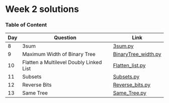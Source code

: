 <h1> Week 2 solutions </h1>

<h3> Table of Content </h3>

| Day| Question | Link |
| --------------- | --------------- | --------------- | 
| 8 | 3sum | [3sum.py](./3sum.py) |
| 9 | Maximum Width of Binary Tree | [BinaryTree_width.py](./BinaryTree_width.py) |
| 10 | Flatten a Multilevel Doubly Linked List | [Flatten_list.py](./Flatten_list.py) |
| 11 | Subsets | [Subsets.py](./Subsets.py) |
| 12 | Reverse Bits | [Reverse_bits.py](./Reverse_bits.py) |
| 13 | Same Tree | [Same_Tree.py](./Same_Tree.py) |
